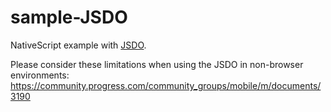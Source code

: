 # sample-JSDO
NativeScript example with [JSDO](https://github.com/CloudDataObject/JSDO).

Please consider these limitations when using the JSDO in non-browser environments:
https://community.progress.com/community_groups/mobile/m/documents/3190
